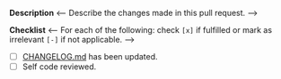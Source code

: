 **Description**
<-- Describe the changes made in this pull request. -->

**Checklist**
<-- For each of the following: check `[x]` if fulfilled or mark as irrelevant `[-]` if not applicable. -->
- [ ] [CHANGELOG.md](../CHANGELOG.md) has been updated.
- [ ] Self code reviewed.
